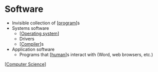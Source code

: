 # Software

- Invisible collection of [[program]]s
- Systems software
  - [[Operating system]]
  - Drivers
  - [[Compiler]]s
- Application software
  - Programs that [[human]]s interact with (Word, web browsers, etc.)

[[Computer Science]]

[//begin]: # "Autogenerated link references for markdown compatibility"
[program]: program "Program"
[Operating system]: operating-system "Operating System"
[Compiler]: compiler "Compiler"
[human]: human "Human"
[Computer Science]: computer-science "Computer Science"
[//end]: # "Autogenerated link references"